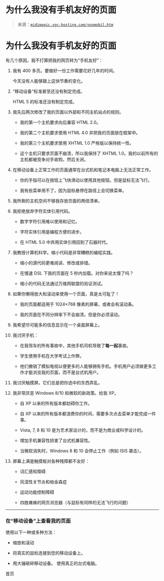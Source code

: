 <!--yml

类别: 未分类

日期：2024 年 5 月 27 日 14:57:05

-->

# 为什么我没有手机友好的页面

> 来源：[`midimagic.sgc-hosting.com/ynomobil.htm`](https://midimagic.sgc-hosting.com/ynomobil.htm)

# 为什么我没有手机友好的页面

有几个原因，我不打算把我的网页转为“手机友好”：

1.  我有 400 多页。要做好一份工作需要花好几年的时间。

    今天没有人能够跟上这快节奏的变化。

1.  “移动设备”标准甚至还没有制定完成。

    HTML 5 的标准还没有制定完成。

1.  我先后两次修改了我的页面以外部和不同主机站点的规则。

    +   我的第一个主机要求向后兼容 HTML 2.0。

    +   我的第二个主机要求使用 HTML 4.0 并把我的页面放在框架中。

    +   我的第三个主机要求使用 XHTML 1.0 严格版以保持统一性。

    +   这个主机只要求页面不崩溃，所以我保持了 XHTML 1.0。我的以前所有的主机都被竞争对手收购，然后关闭。

1.  在移动设备上正常工作的页面通常在台式机和笔记本电脑上无法正常工作。

    +   你的手指可以在按钮上飞快滑动以使用其他按钮。但是鼠标无法飞行。

    +   我有些菜单用不了，因为鼠标悬停在路径上会切换菜单。

1.  我所剩的主机空间不够我存放页面的两倍清单。

1.  我拒绝放弃字符实体引用代码。

    +   数字字符引用难以使用和记忆。

    +   字符实体引用是编程方便的进步。

    +   在 HTML 5.0 中弃用实体引用回到了石器时代。

1.  我教授计算机科学。缩小代码是非常糟糕的编程实践。

    +   缩小的源代码更难阅读、修改或排错。

    +   在慢速 DSL 下我的页面在 5 秒内加载。对你来说太慢了吗？

    +   缩小的代码无法通过万维网联盟的验证测试。

1.  如果你懒得放大和滚动来使用一个页面，真是太可耻了！

    +   我的页面都适用于 1024×768 像素的屏幕，或者会有滚动条。

    +   我的页面在不同分辨率下不会崩溃。但是你必须滚动。

1.  我希望尽可能多的信息显示在一个桌面屏幕上。

1.  我讨厌手机：

    +   在我驾车的所有事故中，其他手机司机导致了**每一起**事故。

    +   学生使用手机在大学考试上作弊。

    +   他们撤销了模拟电视以便更多的人能够拥有手机。手机用户必须做更多工作才能浏览我的页面，而不是台式机用户。

1.  我讨厌触摸屏。它们总是把你选中的东西弄乱。

1.  我非常厌恶 Windows 8/10 和微软的新政策。给我 XP。

    +   自 XP 以来的所有版本都妨碍你工作。

    +   自 XP 以来的所有版本都浪费你的时间，需要多次点击菜单才能完成一件事。

    +   Vista, 7, 8 和 10 是为艺术家设计的，而不是为商业或科学设计的。

    +   增加手机兼容性损害了台式机兼容性。

    +   当微软消失时，Windows 8 和 10 会停止工作（例如 ISIS 袭击）。

1.  屏幕上满是触摸板对各种残障都不友好：

    +   词汇感知障碍

    +   风湿性关节炎和帕金森症

    +   运动功能控制障碍

    +   四肢瘫痪的网页浏览器（与鼠标有同样的无法飞行的问题）

* * *

### 在“移动设备”上查看我的页面

使用以下一种或多种方法：

+   缩放和滚动

+   将真实的鼠标连接到您的移动设备上。

+   用大锤砸碎移动设备。 使用真正的台式电脑。

首页
